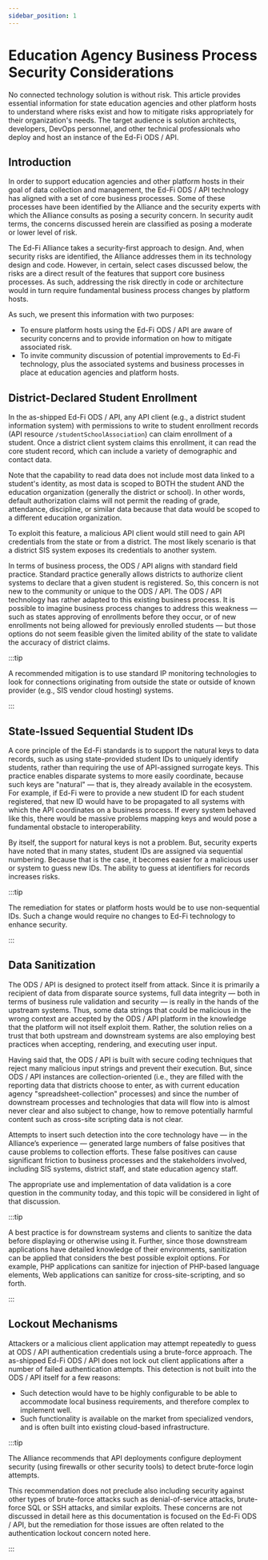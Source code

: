 ```yaml
---
sidebar_position: 1
---
```


# Education Agency Business Process Security Considerations

No connected technology solution is without risk. This article provides
essential information for state education agencies and other platform hosts to
understand where risks exist and how to mitigate risks appropriately for their
organization's needs. The target audience is solution architects, developers,
DevOps personnel, and other technical professionals who deploy and host an
instance of the Ed-Fi ODS / API.

## Introduction

In order to support education agencies and other platform hosts in their goal of
data collection and management, the Ed-Fi ODS / API technology has aligned with
a set of core business processes. Some of these processes have been identified
by the Alliance and the security experts with which the Alliance consults as
posing a security concern. In security audit terms, the concerns discussed
herein are classified as posing a moderate or lower level of risk.

The Ed-Fi Alliance takes a security-first approach to design. And, when security
risks are identified, the Alliance addresses them in its technology design and
code. However, in certain, select cases discussed below, the risks are a direct
result of the features that support core business processes. As such, addressing
the risk directly in code or architecture would in turn require fundamental
business process changes by platform hosts.

As such, we present this information with two purposes:

* To ensure platform hosts using the Ed-Fi ODS / API are aware of
  security concerns and to provide information on how to mitigate associated
  risk.
* To invite community discussion of potential improvements to Ed-Fi technology,
  plus the associated systems and business processes in place at education
  agencies and platform hosts.

## District-Declared Student Enrollment

In the as-shipped Ed-Fi ODS / API, any API client (e.g., a district student
information system) with permissions to write to student enrollment records (API
resource `/studentSchoolAssociation`) can claim enrollment of a student. Once a
district client system claims this enrollment, it can read the core student
record, which can include a variety of demographic and contact data.

Note that the capability to read data does not include most data linked to a
student's identity, as most data is scoped to BOTH the student AND the education
organization (generally the district or school). In other words, default
authorization claims will not permit the reading of grade, attendance,
discipline, or similar data because that data would be scoped to a different
education organization.

To exploit this feature, a malicious API client would still need to gain API
credentials from the state or from a district. The most likely scenario is that
a district SIS system exposes its credentials to another system.

In terms of business process, the ODS / API aligns with standard field
practice. Standard practice generally allows districts to authorize client
systems to declare that a given student is registered. So, this concern is not
new to the community or unique to the ODS / API. The ODS / API technology has
rather adapted to this existing business process. It is possible to imagine
business process changes to address this weakness — such as states approving of
enrollments before they occur, or of new enrollments not being allowed for
previously enrolled students — but those options do not seem feasible given the
limited ability of the state to validate the accuracy of district claims.

:::tip

A recommended mitigation is to use standard IP monitoring technologies to look
for connections originating from outside the state or outside of known provider
(e.g., SIS vendor cloud hosting) systems.

:::

## State-Issued Sequential Student IDs

A core principle of the Ed-Fi standards is to support the natural keys to data
records, such as using state-provided student IDs to uniquely identify students,
rather than requiring the use of API-assigned surrogate keys. This practice
enables disparate systems to more easily coordinate, because such keys are
"natural" — that is, they already available in the ecosystem. For example, if
Ed-Fi were to provide a new student ID for each student registered, that new ID
would have to be propagated to all systems with which the API coordinates on a
business process. If every system behaved like this, there would be massive
problems mapping keys and would pose a fundamental obstacle to interoperability.

By itself, the support for natural keys is not a problem. But, security experts
have noted that in many states, student IDs are assigned via sequential
numbering. Because that is the case, it becomes easier for a malicious user or
system to guess new IDs. The ability to guess at identifiers for records
increases risks.

:::tip

The remediation for states or platform hosts would be to use non-sequential IDs.
Such a change would require no changes to Ed-Fi technology to enhance security.

:::

## Data Sanitization

The ODS / API is designed to protect itself from attack. Since it is primarily a
recipient of data from disparate source systems, full data integrity — both in
terms of business rule validation and security — is really in the hands of the
upstream systems. Thus, some data strings that could be malicious in the wrong
context are accepted by the ODS / API platform in the knowledge that the
platform will not itself exploit them. Rather, the solution relies on a trust
that both upstream and downstream systems are also employing best practices when
accepting, rendering, and executing user input.

Having said that, the ODS / API is built with secure coding techniques that
reject many malicious input strings and prevent their execution. But, since ODS
/ API instances are collection-oriented (i.e., they are filled with the
reporting data that districts choose to enter, as with current education agency
"spreadsheet-collection" processes) and since the number of downstream processes
and technologies that data will flow into is almost never clear and also subject
to change, how to remove potentially harmful content such as cross-site
scripting data is not clear.

Attempts to insert such detection into the core technology have — in the
Alliance’s experience — generated large numbers of false positives that cause
problems to collection efforts. These false positives can cause significant
friction to business processes and the stakeholders involved, including SIS
systems, district staff, and state education agency staff.

The appropriate use and implementation of data validation is a core question in
the community today, and this topic will be considered in light of that
discussion.

:::tip

A best practice is for downstream systems and clients to sanitize the data
before displaying or otherwise using it. Further, since those downstream
applications have detailed knowledge of their environments, sanitization can be
applied that considers the best possible exploit options. For example, PHP
applications can sanitize for injection of PHP-based language elements, Web
applications can sanitize for cross-site-scripting, and so forth.

:::

## Lockout Mechanisms

Attackers or a malicious client application may attempt repeatedly to guess at
ODS / API authentication credentials using a brute-force approach. The
as-shipped Ed-Fi ODS / API does not lock out client applications after a number
of failed authentication attempts. This detection is not built into the ODS /
API itself for a few reasons:

* Such detection would have to be highly configurable to be able to
    accommodate local business requirements, and therefore complex to implement
    well.
* Such functionality is available on the market from specialized vendors, and
    is often built into existing cloud-based infrastructure.

:::tip

The Alliance recommends that API deployments configure deployment security
(using firewalls or other security tools) to detect brute-force login attempts.

This recommendation does not preclude also including security against other
types of brute-force attacks such as denial-of-service attacks, brute-force SQL
or SSH attacks, and similar exploits. These concerns are not discussed in detail
here as this documentation is focused on the Ed-Fi ODS / API, but the
remediation for those issues are often related to the authentication lockout
concern noted here.

:::
